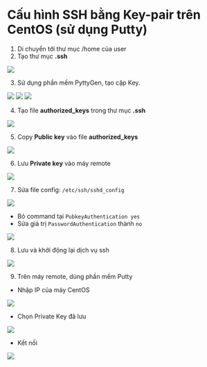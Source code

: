 # Cấu hình SSH bằng Key-pair trên CentOS (sử dụng Putty)

1. Di chuyển tới thư mục /home của user
2. Tạo thư mục **.ssh**
<img src="https://i.imgur.com/gethgwK.png">

3. Sử dụng phần mềm PyttyGen, tạo cặp Key.
<img src="https://i.imgur.com/SIkinAs.png">
<img src="https://i.imgur.com/8xufnj8.png">
<img src="https://i.imgur.com/3QqfubV.png">

4. Tạo file **authorized_keys** trong thư mục **.ssh**
<img src="https://i.imgur.com/G8K938J.png">

5. Copy **Public key** vào file **authorized_keys**
<img src="https://i.imgur.com/DdveRkz.png">

6. Lưu **Private key** vào máy remote
<img src="https://i.imgur.com/OaPw3f6.png">

7. Sửa file config: `/etc/ssh/sshd_config`
<img src="https://i.imgur.com/YhDagrZ.png">

- Bỏ command tại `PubkeyAuthentication yes`
- Sửa giá trị `PasswordAuthentication` thành `no`
<img src="https://i.imgur.com/zOTiX9W.png">

8. Lưu và khởi động lại dịch vụ ssh
<img src="https://i.imgur.com/ldKxepF.png)">

9. Trên máy remote, dùng phần mềm Putty
- Nhập IP của máy CentOS
<img src="https://i.imgur.com/5KneNFp.png">

- Chọn Private Key đã lưu
<img src="https://i.imgur.com/s9luyfb.png">

- Kết nối
<img src="https://i.imgur.com/ikugYps.png">